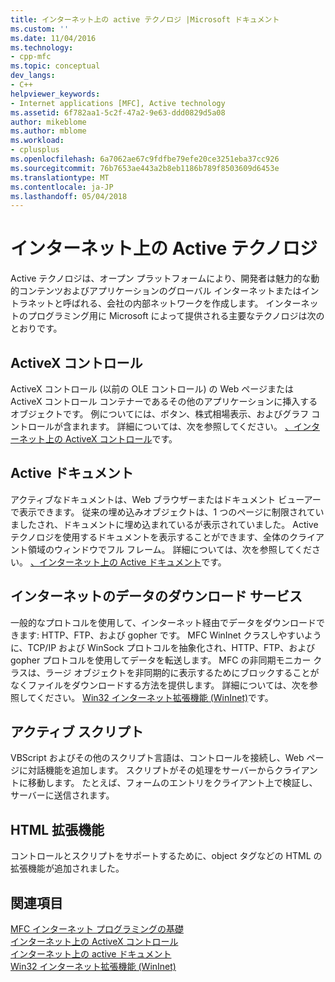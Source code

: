 ```yaml
---
title: インターネット上の active テクノロジ |Microsoft ドキュメント
ms.custom: ''
ms.date: 11/04/2016
ms.technology:
- cpp-mfc
ms.topic: conceptual
dev_langs:
- C++
helpviewer_keywords:
- Internet applications [MFC], Active technology
ms.assetid: 6f782aa1-5c2f-47a2-9e63-ddd0829d5a08
author: mikeblome
ms.author: mblome
ms.workload:
- cplusplus
ms.openlocfilehash: 6a7062ae67c9fdfbe79efe20ce3251eba37cc926
ms.sourcegitcommit: 76b7653ae443a2b8eb1186b789f8503609d6453e
ms.translationtype: MT
ms.contentlocale: ja-JP
ms.lasthandoff: 05/04/2018
---
```

# <a name="active-technology-on-the-internet"></a>インターネット上の Active テクノロジ
Active テクノロジは、オープン プラットフォームにより、開発者は魅力的な動的コンテンツおよびアプリケーションのグローバル インターネットまたはイントラネットと呼ばれる、会社の内部ネットワークを作成します。 インターネットのプログラミング用に Microsoft によって提供される主要なテクノロジは次のとおりです。  
  
## <a name="activex-controls"></a>ActiveX コントロール  
 ActiveX コントロール (以前の OLE コントロール) の Web ページまたは ActiveX コントロール コンテナーであるその他のアプリケーションに挿入するオブジェクトです。 例についてには、ボタン、株式相場表示、およびグラフ コントロールが含まれます。 詳細については、次を参照してください。 [、インターネット上の ActiveX コントロール](../mfc/activex-controls-on-the-internet.md)です。  
  
## <a name="active-documents"></a>Active ドキュメント  
 アクティブなドキュメントは、Web ブラウザーまたはドキュメント ビューアーで表示できます。 従来の埋め込みオブジェクトは、1 つのページに制限されていましたされ、ドキュメントに埋め込まれているが表示されていました。 Active テクノロジを使用するドキュメントを表示することができます、全体のクライアント領域のウィンドウでフル フレーム。 詳細については、次を参照してください。 [、インターネット上の Active ドキュメント](../mfc/active-documents-on-the-internet.md)です。  
  
## <a name="internet-data-download-services"></a>インターネットのデータのダウンロード サービス  
 一般的なプロトコルを使用して、インターネット経由でデータをダウンロードできます: HTTP、FTP、および gopher です。 MFC WinInet クラスしやすいように、TCP/IP および WinSock プロトコルを抽象化され、HTTP、FTP、および gopher プロトコルを使用してデータを転送します。 MFC の非同期モニカー クラスは、ラージ オブジェクトを非同期的に表示するためにブロックすることがなくファイルをダウンロードする方法を提供します。 詳細については、次を参照してください。 [Win32 インターネット拡張機能 (WinInet)](../mfc/win32-internet-extensions-wininet.md)です。  
  
## <a name="active-scripts"></a>アクティブ スクリプト  
 VBScript およびその他のスクリプト言語は、コントロールを接続し、Web ページに対話機能を追加します。 スクリプトがその処理をサーバーからクライアントに移動します。 たとえば、フォームのエントリをクライアント上で検証し、サーバーに送信されます。  
  
## <a name="html-extensions"></a>HTML 拡張機能  
 コントロールとスクリプトをサポートするために、object タグなどの HTML の拡張機能が追加されました。  
  
## <a name="see-also"></a>関連項目  
 [MFC インターネット プログラミングの基礎](../mfc/mfc-internet-programming-basics.md)   
 [インターネット上の ActiveX コントロール](../mfc/activex-controls-on-the-internet.md)   
 [インターネット上の active ドキュメント](../mfc/active-documents-on-the-internet.md)   
 [Win32 インターネット拡張機能 (WinInet)](../mfc/win32-internet-extensions-wininet.md)

